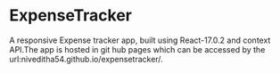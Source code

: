 # ExpenseTracker

A responsive Expense tracker app, built using React-17.0.2 and context API.The app is hosted in git hub pages which can be accessed by the url:niveditha54.github.io/expensetracker/.



